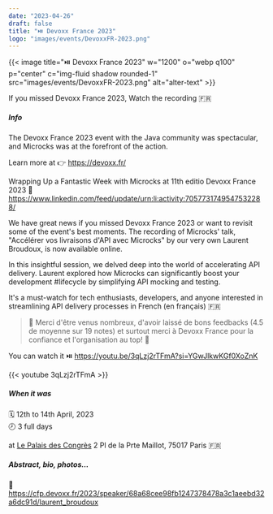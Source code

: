 ```yaml
---
date: "2023-04-26"
draft: false
title: "⏯️ Devoxx France 2023"
logo: "images/events/DevoxxFR-2023.png"
---
```


{{< image title="⏯️ Devoxx France 2023" w="1200" o="webp q100" p="center" c="img-fluid shadow rounded-1" src="images/events/DevoxxFR-2023.png" alt="alter-text" >}}

If you missed Devoxx France 2023, Watch the recording 🇫🇷

##### Info
The Devoxx France 2023 event with the Java community was spectacular, and Microcks was at the forefront of the action.
 
Learn more at 👉 https://devoxx.fr/

Wrapping Up a Fantastic Week with Microcks at 11th editio Devoxx France 2023 🤩
https://www.linkedin.com/feed/update/urn:li:activity:7057731749547532288/

We have great news if you missed Devoxx France 2023 or want to revisit some of the event's best moments. The recording of Microcks' talk, "Accélérer vos livraisons d'API avec Microcks" by our very own Laurent Broudoux, is now available online.

In this insightful session, we delved deep into the world of accelerating API delivery. Laurent explored how Microcks can significantly boost your development #lifecycle by simplifying API mocking and testing. 

It's a must-watch for tech enthusiasts, developers, and anyone interested in streamlining API delivery processes in French (en français) 🇫🇷

>🙏  Merci d'être venus nombreux, d'avoir laissé de bons feedbacks (4.5 de moyenne sur 19 notes) et surtout merci à Devoxx France pour la confiance et l'organisation au top! 💪 

You can watch it ⏯️ https://youtu.be/3qLzj2rTFmA?si=YGwJlkwKGf0XoZnK

{{< youtube 3qLzj2rTFmA >}}

##### When it was 
🗓️ 12th to 14th April, 2023<br>
🕗 3 full days 

at [Le Palais des Congrès](https://www.google.com/maps/place/Le+Palais+des+Congr%C3%A8s+de+Paris/@48.8664295,2.2765097,13z/data=!3m1!5s0x47e66f8b7207993b:0x7edf0a3a6edab4fc!4m23!1m16!4m15!1m6!1m2!1s0x47e66e1f06e2b70f:0x40b82c3688c9460!2sParis!2m2!1d2.3522219!2d48.856614!1m6!1m2!1s0x47e66f8b6f0cce19:0x8eeda4074a7d84d8!2sLe+Palais+des+Congr%C3%A8s+de+Paris,+2+Pl+de+la+Prte+Maillot,+75017+Paris!2m2!1d2.2836443!2d48.8793837!3e0!3m5!1s0x47e66f8b6f0cce19:0x8eeda4074a7d84d8!8m2!3d48.8793837!4d2.2836443!16s%2Fg%2F11fqxw36yv?entry=ttu) 2 Pl de la Prte Maillot, 75017 Paris 🇫🇷

##### Abstract, bio, photos...
👀 https://cfp.devoxx.fr/2023/speaker/68a68cee98fb1247378478a3c1aeebd32a6dc91d/laurent_broudoux